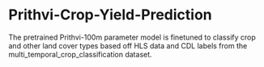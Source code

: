 # Prithvi-Crop-Yield-Prediction
The pretrained Prithvi-100m parameter model is finetuned to classify crop and other land cover types based off HLS data and CDL labels from the multi_temporal_crop_classification dataset.
